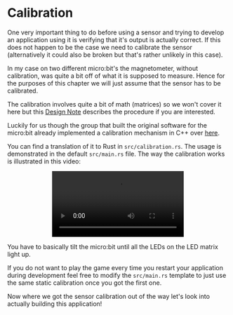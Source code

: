# Calibration

One very important thing to do before using a sensor and trying to develop
an application using it is verifying that it's output is actually correct.
If this does not happen to be the case we need to calibrate the sensor
(alternatively it could also be broken but that's rather unlikely in this case).

In my case on two different micro:bit's the magnetometer, without calibration,
was quite a bit off of what it is supposed to measure. Hence for the purposes
of this chapter we will just assume that the sensor has to be calibrated.

The calibration involves quite a bit of math (matrices) so we won't cover it here but this
[Design Note] describes the procedure if you are interested. 

[Design Note]: https://www.st.com/resource/en/design_tip/dt0103-compensating-for-magnetometer-installation-error-and-hardiron-effects-using-accelerometerassisted-2d-calibration-stmicroelectronics.pdf

Luckily for us though the group that built the original software for the
micro:bit already implemented a calibration mechanism in C++ over [here].

[here]: https://github.com/lancaster-university/codal-microbit-v2/blob/006abf5566774fbcf674c0c7df27e8a9d20013de/source/MicroBitCompassCalibrator.cpp

You can find a translation of it to Rust in `src/calibration.rs`. The usage
is demonstrated in the default `src/main.rs` file. The way the calibration
works is illustrated in this video:

<p align="center">
<video src="https://video.microbit.org/support/compass+calibration.mp4" loop autoplay>
</p>

You have to basically tilt the micro:bit until all the LEDs on the LED matrix light up.

If you do not want to play the game every time you restart your application during development
feel free to modify the `src/main.rs` template to just use the same static calibration
once you got the first one.

Now where we got the sensor calibration out of the way let's look into
actually building this application!
